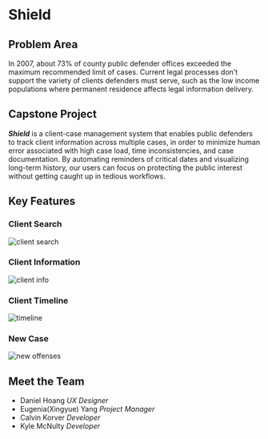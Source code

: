 # Shield 
## Problem Area
In 2007, about 73% of county public defender offices exceeded the maximum recommended limit of cases. Current legal processes don’t support the variety of clients defenders must serve, such as the low income populations where permanent residence affects legal information delivery. 

## Capstone Project
_**Shield**_ is a client-case management system that enables public defenders to track client information across multiple cases, in order to minimize human error associated with high case load, time inconsistencies, and case documentation. 
By automating reminders of critical dates and visualizing long-term history, our users can focus on protecting the public interest without getting caught up in tedious workflows.

## Key Features
### Client Search
![client search](https://user-images.githubusercontent.com/14932324/39656759-1b8347b0-4fb7-11e8-823f-3be3489836b0.png)



### Client Information
![client info](https://user-images.githubusercontent.com/14932324/39656835-c5e227ee-4fb7-11e8-92ce-ecd72e36edde.png)



### Client Timeline
![timeline](https://user-images.githubusercontent.com/14932324/39656884-1cf4af66-4fb8-11e8-9de9-2b966b62592c.png)



### New Case
![new offenses](https://user-images.githubusercontent.com/14932324/39656870-07252486-4fb8-11e8-9087-beac6dc8cbc1.png)


## Meet the Team
* Daniel Hoang  _UX Designer_
* Eugenia(Xingyue) Yang _Project Manager_
* Calvin Korver _Developer_ 
* Kyle McNulty _Developer_

